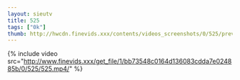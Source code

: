 ```yaml
--- 
layout: sieutv
title: 525
tags: ["0k"]
thumb: http://hwcdn.finevids.xxx/contents/videos_screenshots/0/525/preview.mp4.jpg
---
```

{% include video src="http://www.finevids.xxx/get_file/1/bb73548c0164d136083cdda7e024885b/0/525/525.mp4/" %} 
